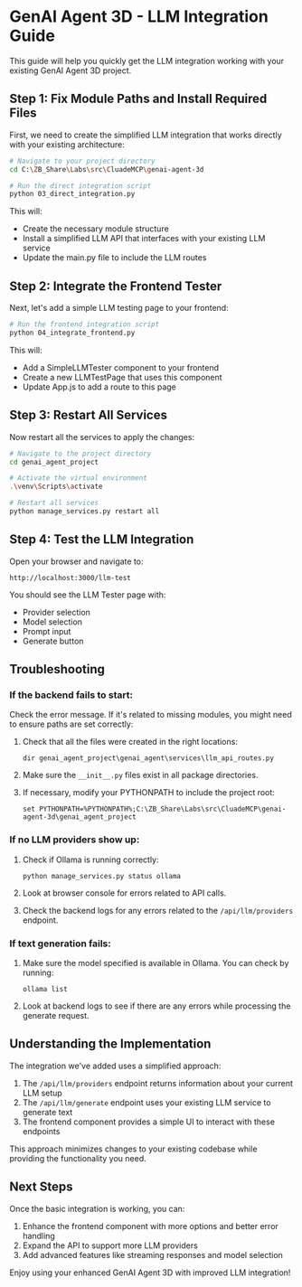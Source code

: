 # GenAI Agent 3D - LLM Integration Guide

This guide will help you quickly get the LLM integration working with your existing GenAI Agent 3D project.

## Step 1: Fix Module Paths and Install Required Files

First, we need to create the simplified LLM integration that works directly with your existing architecture:

```bash
# Navigate to your project directory
cd C:\ZB_Share\Labs\src\CluadeMCP\genai-agent-3d

# Run the direct integration script
python 03_direct_integration.py
```

This will:
- Create the necessary module structure
- Install a simplified LLM API that interfaces with your existing LLM service
- Update the main.py file to include the LLM routes

## Step 2: Integrate the Frontend Tester

Next, let's add a simple LLM testing page to your frontend:

```bash
# Run the frontend integration script
python 04_integrate_frontend.py
```

This will:
- Add a SimpleLLMTester component to your frontend
- Create a new LLMTestPage that uses this component
- Update App.js to add a route to this page

## Step 3: Restart All Services

Now restart all the services to apply the changes:

```bash
# Navigate to the project directory
cd genai_agent_project

# Activate the virtual environment
.\venv\Scripts\activate

# Restart all services
python manage_services.py restart all
```

## Step 4: Test the LLM Integration

Open your browser and navigate to:
```
http://localhost:3000/llm-test
```

You should see the LLM Tester page with:
- Provider selection
- Model selection
- Prompt input
- Generate button

## Troubleshooting

### If the backend fails to start:

Check the error message. If it's related to missing modules, you might need to ensure paths are set correctly:

1. Check that all the files were created in the right locations:
   ```
   dir genai_agent_project\genai_agent\services\llm_api_routes.py
   ```

2. Make sure the `__init__.py` files exist in all package directories.

3. If necessary, modify your PYTHONPATH to include the project root:
   ```
   set PYTHONPATH=%PYTHONPATH%;C:\ZB_Share\Labs\src\CluadeMCP\genai-agent-3d\genai_agent_project
   ```

### If no LLM providers show up:

1. Check if Ollama is running correctly:
   ```
   python manage_services.py status ollama
   ```

2. Look at browser console for errors related to API calls.

3. Check the backend logs for any errors related to the `/api/llm/providers` endpoint.

### If text generation fails:

1. Make sure the model specified is available in Ollama. You can check by running:
   ```
   ollama list
   ```

2. Look at backend logs to see if there are any errors while processing the generate request.

## Understanding the Implementation

The integration we've added uses a simplified approach:

1. The `/api/llm/providers` endpoint returns information about your current LLM setup
2. The `/api/llm/generate` endpoint uses your existing LLM service to generate text
3. The frontend component provides a simple UI to interact with these endpoints

This approach minimizes changes to your existing codebase while providing the functionality you need.

## Next Steps

Once the basic integration is working, you can:

1. Enhance the frontend component with more options and better error handling
2. Expand the API to support more LLM providers
3. Add advanced features like streaming responses and model selection

Enjoy using your enhanced GenAI Agent 3D with improved LLM integration!
